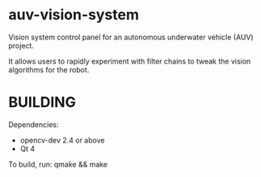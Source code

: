 auv-vision-system
=================

Vision system control panel for an autonomous underwater vehicle (AUV) project.

It allows users to rapidly experiment with filter chains to tweak the vision algorithms for the robot.

BUILDING
=================
Dependencies:
- opencv-dev 2.4 or above
- Qt 4

To build, run:
qmake && make
